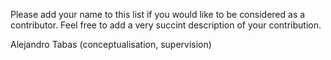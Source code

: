 Please add your name to this list if you would like to be considered as a contributor. Feel free to add a very succint description of your contribution.

Alejandro Tabas (conceptualisation, supervision)
